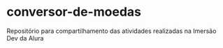 # conversor-de-moedas
Repositório para compartilhamento das atividades realizadas na Imersão Dev da Alura
